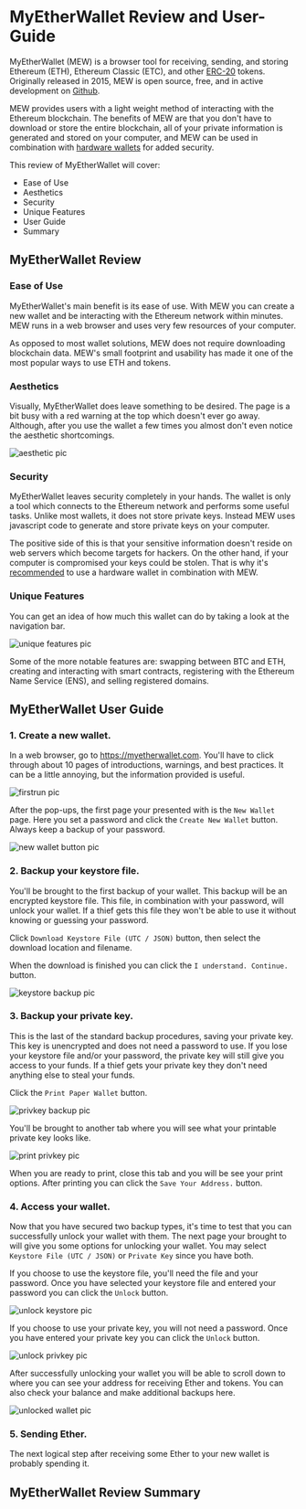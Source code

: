 # MyEtherWallet Review and User-Guide

MyEtherWallet (MEW) is a browser tool for receiving, sending, and storing Ethereum (ETH), Ethereum Classic (ETC), and other [ERC-20](https://en.wikipedia.org/wiki/ERC20) tokens. Originally released in 2015, MEW is open source, free, and in active development on [Github](https://github.com/kvhnuke/etherwallet).

MEW provides users with a light weight method of interacting with the Ethereum blockchain. The benefits of MEW are that you don't have to download or store the entire blockchain, all of your private information is generated and stored on your computer, and MEW can be used in combination with [hardware wallets](https://unhashed.com/best-bitcoin-ethereum-altcoin-wallet-reviews/#hardware) for added security.

This review of MyEtherWallet will cover:

+ Ease of Use
+ Aesthetics
+ Security
+ Unique Features
+ User Guide
+ Summary

## MyEtherWallet Review

### Ease of Use

MyEtherWallet's main benefit is its ease of use. With MEW you can create a new wallet and be interacting with the Ethereum network within minutes. MEW runs in a web browser and uses very few resources of your computer.

As opposed to most wallet solutions, MEW does not require downloading blockchain data. MEW's small footprint and usability has made it one of the most popular ways to use ETH and tokens.

### Aesthetics

Visually, MyEtherWallet does leave something to be desired. The page is a bit busy with a red warning at the top which doesn't ever go away. Although, after you use the wallet a few times you almost don't even notice the aesthetic shortcomings.

![aesthetic pic](/reviews-guides/myetherwallet_02-04-18/myetherwallet-media/myether_aesthetic_cropped.png)

### Security

MyEtherWallet leaves security completely in your hands. The wallet is only a tool which connects to the Ethereum network and performs some useful tasks. Unlike most wallets, it does not store private keys. Instead MEW uses javascript code to generate and store private keys on your computer.

The positive side of this is that your sensitive information doesn't reside on web servers which become targets for hackers. On the other hand, if your computer is compromised your keys could be stolen. That is why it's [recommended](https://myetherwallet.github.io/knowledge-base/hardware-wallets/hardware-wallet-recommendations.html) to use a hardware wallet in combination with MEW.

### Unique Features

You can get an idea of how much this wallet can do by taking a look at the navigation bar.

![unique features pic](/reviews-guides/myetherwallet_02-04-18/myetherwallet-media/myether_unique-features_cropped.png)

Some of the more notable features are: swapping between BTC and ETH, creating and interacting with smart contracts, registering with the Ethereum Name Service (ENS), and selling registered domains.

## MyEtherWallet User Guide

### 1. Create a new wallet.

In a web browser, go to https://myetherwallet.com. You'll have to click through about 10 pages of introductions, warnings, and best practices. It can be a little annoying, but the information provided is useful.

![firstrun pic](/reviews-guides/myetherwallet_02-04-18/myetherwallet-media/myether_firstrun_cropped.png)

After the pop-ups, the first page your presented with is the `New Wallet` page. Here you set a password and click the `Create New Wallet` button. Always keep a backup of your password.

![new wallet button pic](/reviews-guides/myetherwallet_02-04-18/myetherwallet-media/myether_new-wallet_cropped.png)

### 2. Backup your keystore file.

You'll be brought to the first backup of your wallet. This backup will be an encrypted keystore file. This file, in combination with your password, will unlock your wallet. If a thief gets this file they won't be able to use it without knowing or guessing your password.

Click `Download Keystore File (UTC / JSON)` button, then select the download location and filename.

When the download is finished you can click the `I understand. Continue.` button.

![keystore backup pic](/reviews-guides/myetherwallet_02-04-18/myetherwallet-media/myether_keystore-backup_cropped.png)

### 3. Backup your private key.

This is the last of the standard backup procedures, saving your private key. This key is unencrypted and does not need a password to use. If you lose your keystore file and/or your password, the private key will still give you access to your funds. If a thief gets your private key they don't need anything else to steal your funds.

Click the `Print Paper Wallet` button.

![privkey backup pic](/reviews-guides/myetherwallet_02-04-18/myetherwallet-media/myether_privkey-backup_cropped.png)

You'll be brought to another tab where you will see what your printable private key looks like.

![print privkey pic](/reviews-guides/myetherwallet_02-04-18/myetherwallet-media/myether_privkey-paper_cropped.png)

When you are ready to print, close this tab and you will be see your print options. After printing you can click the `Save Your Address.` button.

### 4. Access your wallet.

Now that you have secured two backup types, it's time to test that you can successfully unlock your wallet with them. The next page your brought to will give you some options for unlocking your wallet. You may select `Keystore File (UTC / JSON)` or `Private Key` since you have both.

If you choose to use the keystore file, you'll need the file and your password. Once you have selected your keystore file and entered your password you can click the `Unlock` button.

![unlock keystore pic](/reviews-guides/myetherwallet_02-04-18/myetherwallet-media/myether_login-keystore_cropped.png)

If you choose to use your private key, you will not need a password. Once you have entered your private key you can click the `Unlock` button.

![unlock privkey pic](/reviews-guides/myetherwallet_02-04-18/myetherwallet-media/myether_login-privkey_cropped.png)

After successfully unlocking your wallet you will be able to scroll down to where you can see your address for receiving Ether and tokens. You can also check your balance and make additional backups here.

![unlocked wallet pic](/reviews-guides/myetherwallet_02-04-18/myetherwallet-media/myether_unlocked-wallet_cropped.png)

### 5. Sending Ether.

The next logical step after receiving some Ether to your new wallet is probably spending it.

## MyEtherWallet Review Summary